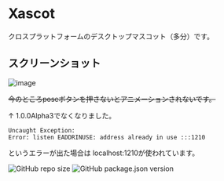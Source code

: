 # Xascot
クロスプラットフォームのデスクトップマスコット（多分）です。
## スクリーンショット
![image](https://user-images.githubusercontent.com/84224913/150704576-b55cfce8-6bdd-45ad-9bcf-7daece9c4427.png)

~~今のところposeボタンを押さないとアニメーションされないです。~~

↑ 1.0.0Alpha3でなくなりました。
```
Uncaught Exception:
Error: listen EADDRINUSE: address already in use :::1210
```
というエラーが出た場合は
localhost:1210が使われています。

![GitHub repo size](https://img.shields.io/github/repo-size/mf-3d/xascot?style=plastic)
![GitHub package.json version](https://img.shields.io/github/package-json/v/mf-3d/xascot)
